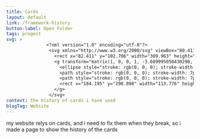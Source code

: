 ```yaml
---
title: Cards
layout: default
link: /framework-history
button-label: Open Folder
tags: progect
svg: >                     
               <?xml version="1.0" encoding="utf-8"?>
                <svg xmlns="http://www.w3.org/2000/svg" viewBox="80.411 100.706 313.963 251.847" width="309.963px" height="247.847px">
                  <rect x="82.411" y="102.706" width="309.963" height="247.847" style="stroke: rgb(0, 0, 0); stroke-width: 7px; fill: rgba(216, 216, 216, 0);" rx="35.055" ry="35.055"/>
                  <g transform="matrix(1, 0, 0, 1, -3.689995050430298, 0.6150050163269043)">
                    <ellipse style="stroke: rgb(0, 0, 0); stroke-width: 7px; fill: rgba(216, 216, 216, 0);" cx="241.083" cy="157.749" rx="41.513" ry="41.513"/>
                    <path style="stroke: rgb(0, 0, 0); stroke-width: 7px; fill: rgba(216, 216, 216, 0);" d="M 115.621 224.477 C 117.085 224.477 122.913 222.499 124.231 224.477 C 125.489 226.363 127.976 233.666 131.611 231.242 C 136.229 228.164 140.151 224.513 145.141 222.017 C 148.897 220.139 152.073 231.187 157.442 229.397 C 170.407 225.076 176.984 226.937 190.037 226.937 C 194.236 226.937 200.724 225.939 202.952 228.167 C 204.514 229.729 214.951 226.335 215.867 228.167 C 216.625 229.682 217.783 230.698 219.557 232.472 C 223.244 236.159 232.877 222.422 234.317 223.862 C 236.73 226.275 234.737 230.562 238.622 231.857 C 242.477 233.142 250.556 218.34 253.383 215.867 C 255.005 214.447 257.688 214.207 257.688 212.177 C 257.688 210.426 258.979 215.436 259.533 217.097 C 260.062 218.685 264.82 221.278 266.298 222.017 C 271.657 224.697 280.582 223.247 286.593 223.247 C 288.58 223.247 299.766 221.66 301.353 223.247 C 305.235 227.129 318.145 238.222 324.723 234.932 C 329.152 232.718 330.683 223.926 336.408 222.017 C 340.291 220.723 343.388 226.537 345.633 228.782 C 351.647 234.796 362.845 226.946 366.544 223.247"/>
                    <path style="stroke: rgb(0, 0, 0); stroke-width: 7px; fill: rgba(216, 216, 216, 0);" d="M 126.076 254.613 C 130.521 254.613 135.435 255.17 139.606 253.383 C 140.839 252.854 146.672 249.535 148.216 250.307 C 154.383 253.391 155.141 258.747 164.822 255.843 C 171.288 253.903 184.673 248.548 191.882 252.153 C 197.266 254.844 199.829 260.747 205.412 262.608 C 210.834 264.415 223.384 262.556 228.167 260.763 C 230.646 259.833 236.374 257.486 239.237 258.918 C 241.651 260.125 242.459 264.219 244.157 265.068 C 250.715 268.347 258.646 264.588 263.838 261.993 C 270.079 258.872 275.338 266.507 280.443 267.528 C 285.688 268.577 287.696 265.746 290.283 264.453 C 295.509 261.839 300.113 266.909 303.813 268.143 C 309.745 270.12 315.381 264.57 317.958 261.993 C 320.795 259.156 326.591 266.282 330.258 263.838 C 332.301 262.476 333.947 260.763 336.408 259.533 C 338.729 258.372 340.633 261.351 342.558 261.993 C 347.903 263.774 354.088 256.768 356.089 252.768"/>
                    <rect x="184.195" y="290.898" width="113.776" height="44.895" style="stroke: rgb(0, 0, 0); stroke-width: 7px; fill: rgba(216, 216, 216, 0);"/>
                  </g>
                </svg>
context: the history of cards i have used
blogTag: Website
---
```

my website relys on cards, and i need to fix them when they break, so i made a page to show the history of the cards

